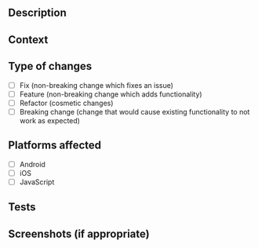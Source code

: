## Description

<!--- Describe your changes in detail -->

## Context

<!--- Why is this change required? What problem does it solve? -->
<!--- Place the link to the issue here -->

## Type of changes

<!--- What types of changes does your code introduce? Put an `x` in all the boxes that apply -->

- [ ] Fix (non-breaking change which fixes an issue)
- [ ] Feature (non-breaking change which adds functionality)
- [ ] Refactor (cosmetic changes)
- [ ] Breaking change (change that would cause existing functionality to not work as expected)

## Platforms affected

- [ ] Android
- [ ] iOS
- [ ] JavaScript

## Tests

<!--- Describe how you tested your changes in detail -->
<!--- Include details of your test environment if relevant -->

## Screenshots (if appropriate)
